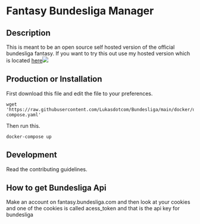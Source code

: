 # Fantasy Bundesliga Manager
## Description
This is meant to be an open source self hosted version of the official bundesliga fantasy. If you want to try this out use my hosted version which is located [here](https://bundesliga.lschaefer.xyz)![](https://uptime.lschaefer.xyz/api/badge/15/uptime/720?label=30&labelSuffix=d)
## Production or Installation
First download this file and edit the file to your preferences.
```
wget 'https://raw.githubusercontent.com/Lukasdotcom/Bundesliga/main/docker/docker-compose.yaml'
```
Then run this.
```
docker-compose up
```

## Development
Read the contributing guidelines. 

## How to get Bundesliga Api
Make an account on fantasy.bundesliga.com and then look at your cookies and one of the cookies is called acess_token and that is the api key for bundesliga
